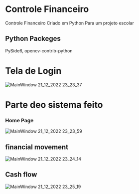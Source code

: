 # Controle Financeiro
Controle Financeiro Criado em Python Para um projeto escolar

## Python Packeges
  PySide6, 
  opencv-contrib-python

# Tela de Login
![MainWindow 21_12_2022 23_23_37](https://user-images.githubusercontent.com/108186371/210638859-c82a0af4-7f64-4cd0-b95e-c8035bd6f9ec.png)

# Parte deo sistema  feito
### Home Page
![MainWindow 21_12_2022 23_23_59](https://user-images.githubusercontent.com/108186371/210639045-f7182afe-bc6a-4c8c-acee-2286c7938d8a.png)
## financial movement
![MainWindow 21_12_2022 23_24_14](https://user-images.githubusercontent.com/108186371/210639070-c7d1a8c3-84cf-4337-9b86-d29691667117.png)
## Cash flow
![MainWindow 21_12_2022 23_25_19](https://user-images.githubusercontent.com/108186371/210639108-c61c9acb-0d4d-4ca6-bf9a-3aa8f2711070.png)
